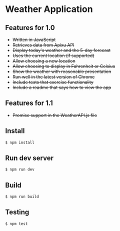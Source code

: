 # Weather Application


## Features for 1.0

- ~~Written in JavaScript~~
- ~~Retrieves data from Apixu API~~
- ~~Display today's weather and the 5-day forecast~~
- ~~Uses the current location (if supported)~~
- ~~Allow choosing a new location~~
- ~~Allow choosing to display in Fahrenheit or Celsius~~
- ~~Show the weather with reasonable presentation~~
- ~~Run well in the latest version of Chrome~~
- ~~Include tests that exercise functionality~~
- ~~Include a readme that says how to view the app~~

## Features for 1.1

- ~~Promise support in the WeatherAPI.js file~~

## Install

```sh
$ npm install
```


## Run dev server

```sh
$ npm run dev
```

## Build 

```sh
$ npm run build
```

## Testing

```sh
$ npm test
```
